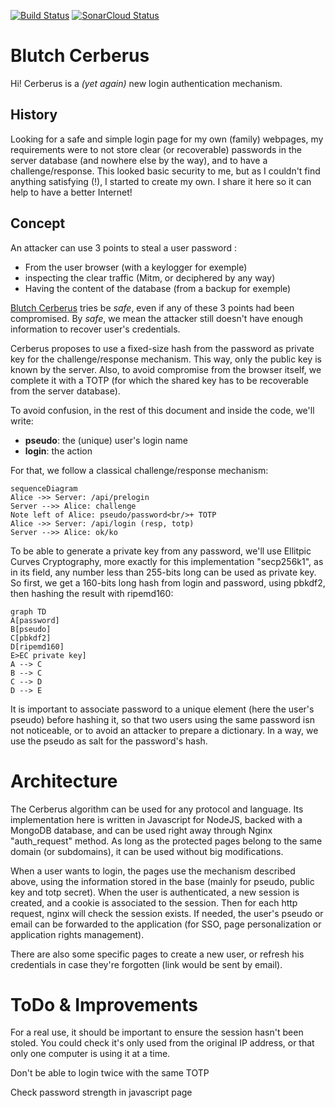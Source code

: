[![Build Status](https://travis-ci.org/peio42/cerberus.svg?branch=master)](https://travis-ci.org/peio42/cerberus) [![SonarCloud Status](https://sonarcloud.io/api/project_badges/measure?project=org.blutch%3Acerberus&metric=alert_status)](https://sonarcloud.io/dashboard?id=org.blutch%3Acerberus)

# Blutch Cerberus

Hi! Cerberus is a *(yet again)* new login authentication mechanism.

## History

Looking for a safe and simple login page for my own (family) webpages, my requirements were to not store clear (or recoverable) passwords in the server database (and nowhere else by the way), and to have a challenge/response. This looked basic security to me, but as I couldn't find anything satisfying (!), I started to create my own.
I share it here so it can help to have a better Internet!

## Concept

An attacker can use 3 points to steal a user password :

 - From the user browser (with a keylogger for exemple)
 - inspecting the clear traffic (Mitm, or deciphered by any way)
 - Having the content of the database (from a backup for exemple)

[Blutch Cerberus](https://github.com/peio42/cerberus) tries be *safe*, even if any of these 3 points had been compromised.
By *safe*, we mean the attacker still doesn't have enough information to recover user's credentials.

Cerberus proposes to use a fixed-size hash from the password as private key for the challenge/response mechanism. This way, only the public key is known by the server. Also, to avoid compromise from the browser itself, we complete it with a TOTP (for which the shared key has to be recoverable from the server database).

To avoid confusion, in the rest of this document and inside the code, we'll write:

 - **pseudo**: the (unique) user's login name
 - **login**: the action

For that, we follow a classical challenge/response mechanism:

```mermaid
sequenceDiagram
Alice ->> Server: /api/prelogin
Server -->> Alice: challenge
Note left of Alice: pseudo/password<br/>+ TOTP
Alice ->> Server: /api/login (resp, totp)
Server -->> Alice: ok/ko
```
To be able to generate a private key from any password, we'll use Ellitpic Curves Cryptography, more exactly for this implementation "secp256k1", as in its field, any number less than 255-bits long can be used as private key.
So first, we get a 160-bits long hash from login and password, using pbkdf2, then hashing the result with ripemd160:

```mermaid
graph TD
A[password]
B[pseudo]
C[pbkdf2]
D[ripemd160]
E>EC private key]
A --> C
B --> C
C --> D
D --> E
```

It is important to associate password to a unique element (here the user's pseudo) before hashing it, so that two users using the same password isn not noticeable, or to avoid an attacker to prepare a dictionary.
In a way, we use the pseudo as salt for the password's hash.

# Architecture

The Cerberus algorithm can be used for any protocol and language. Its implementation here is written in Javascript for NodeJS, backed with a MongoDB database, and can be used right away through Nginx "auth_request" method.
As long as the protected pages belong to the same domain (or subdomains), it can be used without big modifications.

When a user wants to login, the pages use the mechanism described above, using the information stored in the base (mainly for pseudo, public key and totp secret). When the user is authenticated, a new session is created, and a cookie is associated to the session. Then for each http request, nginx will check the session exists. If needed, the user's pseudo or email can be forwarded to the application (for SSO, page personalization or application rights management).

There are also some specific pages to create a new user, or refresh his credentials in case they're forgotten (link would be sent by email).

# ToDo & Improvements

For a real use, it should be important to ensure the session hasn't been stoled. You could check it's only used from the original IP address, or that only one computer is using it at a time.

Don't be able to login twice with the same TOTP

Check password strength in javascript page

